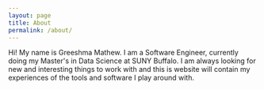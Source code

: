 ```yaml
---
layout: page
title: About
permalink: /about/
---
```


Hi! My name is Greeshma Mathew. I am a Software Engineer, currently doing my Master's in Data Science at SUNY Buffalo. I am always looking for new and interesting things to work with and this is website will contain my experiences of the tools and  software I play around with. 
